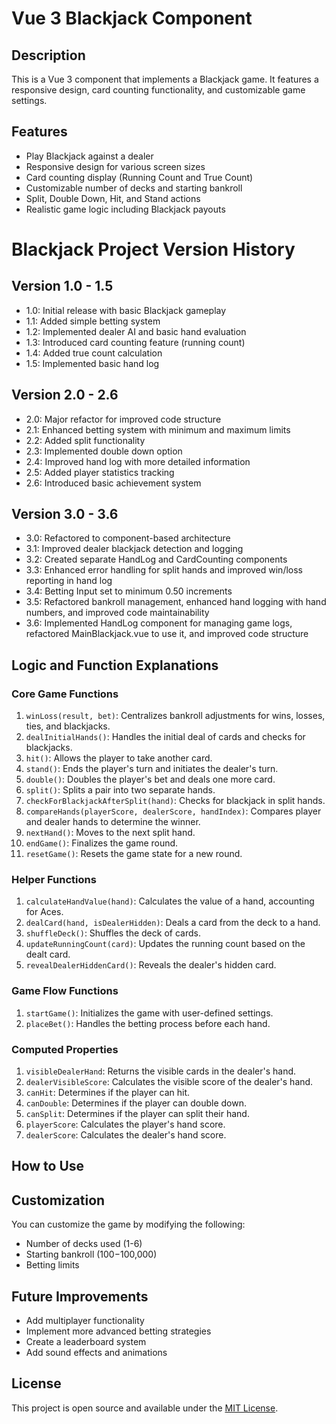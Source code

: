 # Vue 3 Blackjack Component

## Description

This is a Vue 3 component that implements a Blackjack game. It features a responsive design, card counting functionality, and customizable game settings.

## Features

- Play Blackjack against a dealer
- Responsive design for various screen sizes
- Card counting display (Running Count and True Count)
- Customizable number of decks and starting bankroll
- Split, Double Down, Hit, and Stand actions
- Realistic game logic including Blackjack payouts

# Blackjack Project Version History

## Version 1.0 - 1.5

- 1.0: Initial release with basic Blackjack gameplay
- 1.1: Added simple betting system
- 1.2: Implemented dealer AI and basic hand evaluation
- 1.3: Introduced card counting feature (running count)
- 1.4: Added true count calculation
- 1.5: Implemented basic hand log

## Version 2.0 - 2.6

- 2.0: Major refactor for improved code structure
- 2.1: Enhanced betting system with minimum and maximum limits
- 2.2: Added split functionality
- 2.3: Implemented double down option
- 2.4: Improved hand log with more detailed information
- 2.5: Added player statistics tracking
- 2.6: Introduced basic achievement system

## Version 3.0 - 3.6

- 3.0: Refactored to component-based architecture
- 3.1: Improved dealer blackjack detection and logging
- 3.2: Created separate HandLog and CardCounting components
- 3.3: Enhanced error handling for split hands and improved win/loss reporting in hand log
- 3.4: Betting Input set to minimum 0.50 increments
- 3.5: Refactored bankroll management, enhanced hand logging with hand numbers, and improved code maintainability
- 3.6: Implemented HandLog component for managing game logs, refactored MainBlackjack.vue to use it, and improved code structure

## Logic and Function Explanations

### Core Game Functions

1. `winLoss(result, bet)`: Centralizes bankroll adjustments for wins, losses, ties, and blackjacks.
2. `dealInitialHands()`: Handles the initial deal of cards and checks for blackjacks.
3. `hit()`: Allows the player to take another card.
4. `stand()`: Ends the player's turn and initiates the dealer's turn.
5. `double()`: Doubles the player's bet and deals one more card.
6. `split()`: Splits a pair into two separate hands.
7. `checkForBlackjackAfterSplit(hand)`: Checks for blackjack in split hands.
8. `compareHands(playerScore, dealerScore, handIndex)`: Compares player and dealer hands to determine the winner.
9. `nextHand()`: Moves to the next split hand.
10. `endGame()`: Finalizes the game round.
11. `resetGame()`: Resets the game state for a new round.

### Helper Functions

1. `calculateHandValue(hand)`: Calculates the value of a hand, accounting for Aces.
2. `dealCard(hand, isDealerHidden)`: Deals a card from the deck to a hand.
3. `shuffleDeck()`: Shuffles the deck of cards.
4. `updateRunningCount(card)`: Updates the running count based on the dealt card.
5. `revealDealerHiddenCard()`: Reveals the dealer's hidden card.

### Game Flow Functions

1. `startGame()`: Initializes the game with user-defined settings.
2. `placeBet()`: Handles the betting process before each hand.

### Computed Properties

1. `visibleDealerHand`: Returns the visible cards in the dealer's hand.
2. `dealerVisibleScore`: Calculates the visible score of the dealer's hand.
3. `canHit`: Determines if the player can hit.
4. `canDouble`: Determines if the player can double down.
5. `canSplit`: Determines if the player can split their hand.
6. `playerScore`: Calculates the player's hand score.
7. `dealerScore`: Calculates the dealer's hand score.

## How to Use

## Customization

You can customize the game by modifying the following:

- Number of decks used (1-6)
- Starting bankroll ($100-$100,000)
- Betting limits

## Future Improvements

- Add multiplayer functionality
- Implement more advanced betting strategies
- Create a leaderboard system
- Add sound effects and animations

## License

This project is open source and available under the [MIT License](LICENSE).
